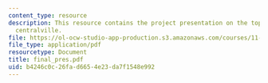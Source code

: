 ```yaml
---
content_type: resource
description: This resource contains the project presentation on the topic envisioning
  centralville.
file: https://ol-ocw-studio-app-production.s3.amazonaws.com/courses/11-360-community-growth-and-land-use-planning-fall-2005/b4246c0c26fad6654e23da7f1548e992_final_pres.pdf
file_type: application/pdf
resourcetype: Document
title: final_pres.pdf
uid: b4246c0c-26fa-d665-4e23-da7f1548e992
---
```

